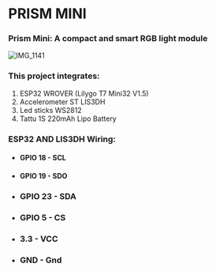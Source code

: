 # PRISM MINI
### Prism Mini: A compact and smart RGB light module

![IMG_1141](https://github.com/cassio-hsp/PrismMini/assets/38111232/7a4281e0-2bde-4bc0-8f71-62249ffe9de4)

### This project integrates:
1. ESP32 WROVER (Lilygo T7 Mini32 V1.5)
2. Accelerometer ST LIS3DH
3. Led sticks WS2812
4. Tattu 1S 220mAh Lipo Battery

### ESP32 AND LIS3DH Wiring:

- #### GPIO 18 - SCL
- #### GPIO 19 - SDO
- ### GPIO 23 - SDA
- ### GPIO 5 - CS
- ### 3.3 - VCC
- ### GND - Gnd







